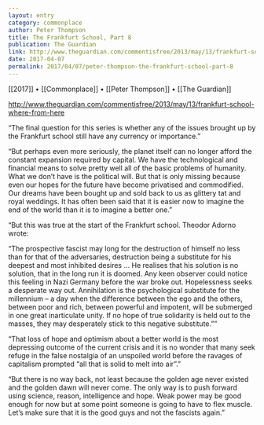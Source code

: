 ```yaml
---
layout: entry
category: commonplace
author: Peter Thompson
title: The Frankfurt School, Part 8
publication: The Guardian
link: http://www.theguardian.com/commentisfree/2013/may/13/frankfurt-school-where-from-here
date: 2017-04-07
permalink: 2017/04/07/peter-thompson-the-frankfurt-school-part-8
---
```


[[2017]] • [[Commonplace]] • [[Peter Thompson]] • [[The Guardian]] 

http://www.theguardian.com/commentisfree/2013/may/13/frankfurt-school-where-from-here

“The final question for this series is whether any of the issues brought up by the Frankfurt school still have any currency or importance.”

“But perhaps even more seriously, the planet itself can no longer afford the constant expansion required by capital. We have the technological and financial means to solve pretty well all of the basic problems of humanity. What we don’t have is the political will. But that is only missing because even our hopes for the future have become privatised and commodified. Our dreams have been bought up and sold back to us as glittery tat and royal weddings. It has often been said that it is easier now to imagine the end of the world than it is to imagine a better one.”

“But this was true at the start of the Frankfurt school. Theodor Adorno wrote:

“The prospective fascist may long for the destruction of himself no less than for that of the adversaries, destruction being a substitute for his deepest and most inhibited desires … He realises that his solution is no solution, that in the long run it is doomed. Any keen observer could notice this feeling in Nazi Germany before the war broke out. Hopelessness seeks a desperate way out. Annihilation is the psychological substitute for the millennium – a day when the difference between the ego and the others, between poor and rich, between powerful and impotent, will be submerged in one great inarticulate unity. If no hope of true solidarity is held out to the masses, they may desperately stick to this negative substitute.””

“That loss of hope and optimism about a better world is the most depressing outcome of the current crisis and it is no wonder that many seek refuge in the false nostalgia of an unspoiled world before the ravages of capitalism prompted “all that is solid to melt into air”.”

“But there is no way back, not least because the golden age never existed and the golden dawn will never come. The only way is to push forward using science, reason, intelligence and hope. Weak power may be good enough for now but at some point someone is going to have to flex muscle. Let’s make sure that it is the good guys and not the fascists again.”

